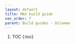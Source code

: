 ```yaml
---
layout: default
title: MAX build guide
nav_order: 7
parent: Build guides - Dilemma
---
```


1. TOC
{:toc}

